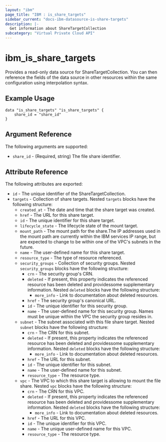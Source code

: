 ```yaml
---
layout: "ibm"
page_title: "IBM : is_share_targets"
sidebar_current: "docs-ibm-datasource-is-share-targets"
description: |-
  Get information about ShareTargetCollection
subcategory: "Virtual Private Cloud API"
---
```


# ibm\_is_share_targets

Provides a read-only data source for ShareTargetCollection. You can then reference the fields of the data source in other resources within the same configuration using interpolation syntax.

## Example Usage

```hcl
data "is_share_targets" "is_share_targets" {
	share_id = "share_id"
}
```

## Argument Reference

The following arguments are supported:

* `share_id` - (Required, string) The file share identifier.

## Attribute Reference

The following attributes are exported:

* `id` - The unique identifier of the ShareTargetCollection.
* `targets` - Collection of share targets. Nested `targets` blocks have the following structure:
	* `created_at` - The date and time that the share target was created.
	* `href` - The URL for this share target.
	* `id` - The unique identifier for this share target.
	* `lifecycle_state` - The lifecycle state of the mount target.
	* `mount_path` - The mount path for the share.The IP addresses used in the mount path are currently within the IBM services IP range, but are expected to change to be within one of the VPC's subnets in the future.
	* `name` - The user-defined name for this share target.
	* `resource_type` - The type of resource referenced.
	* `security_groups` - Collection of security groups. Nested `security_groups` blocks have the following structure:
		* `crn` - The security group's CRN.
		* `deleted` - If present, this property indicates the referenced resource has been deleted and providessome supplementary information. Nested `deleted` blocks have the following structure:
			* `more_info` - Link to documentation about deleted resources.
		* `href` - The security group's canonical URL.
		* `id` - The unique identifier for this security group.
		* `name` - The user-defined name for this security group. Names must be unique within the VPC the security group resides in.
	* `subnet` - The subnet associated with this file share target. Nested `subnet` blocks have the following structure:
		* `crn` - The CRN for this subnet.
		* `deleted` - If present, this property indicates the referenced resource has been deleted and providessome supplementary information. Nested `deleted` blocks have the following structure:
			* `more_info` - Link to documentation about deleted resources.
		* `href` - The URL for this subnet.
		* `id` - The unique identifier for this subnet.
		* `name` - The user-defined name for this subnet.
		* `resource_type` - The resource type.
	* `vpc` - The VPC to which this share target is allowing to mount the file share. Nested `vpc` blocks have the following structure:
		* `crn` - The CRN for this VPC.
		* `deleted` - If present, this property indicates the referenced resource has been deleted and providessome supplementary information. Nested `deleted` blocks have the following structure:
			* `more_info` - Link to documentation about deleted resources.
		* `href` - The URL for this VPC.
		* `id` - The unique identifier for this VPC.
		* `name` - The unique user-defined name for this VPC.
		* `resource_type` - The resource type.

